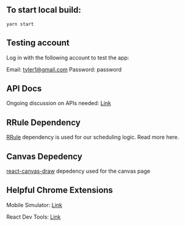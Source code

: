 ## To start local build:

```
yarn start
```

## Testing account

Log in with the following account to test the app:

Email: tyler1@gmail.com
Password: password

## API Docs

Ongoing discussion on APIs needed: [Link](https://docs.google.com/spreadsheets/d/1mtEtLnnVQl1BV7zaE0db-a468OKGiWccbkiW0Aadz0I/edit#gid=0)

## RRule Dependency

[RRule](https://github.com/jakubroztocil/rrule) dependency is used for our scheduling logic. Read more here.

## Canvas Depedency

[react-canvas-draw](https://embiem.github.io/react-canvas-draw/) depedency used for the canvas page

## Helpful Chrome Extensions

Mobile Simulator: [Link](https://chrome.google.com/webstore/detail/mobile-simulator-responsi/ckejmhbmlajgoklhgbapkiccekfoccmk)

React Dev Tools: [Link](https://chrome.google.com/webstore/detail/react-developer-tools/fmkadmapgofadopljbjfkapdkoienihi)
